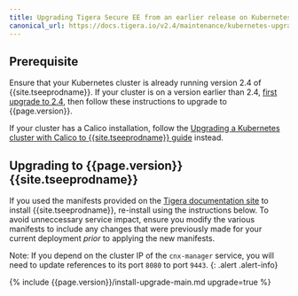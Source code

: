 ```yaml
---
title: Upgrading Tigera Secure EE from an earlier release on Kubernetes
canonical_url: https://docs.tigera.io/v2.4/maintenance/kubernetes-upgrade-tsee
---
```


## Prerequisite

Ensure that your Kubernetes cluster is already running version 2.4 of {{site.tseeprodname}}. If your cluster is on a version
earlier than 2.4, [first upgrade to 2.4](/v2.4/maintenance/kubernetes-upgrade-tsee), then follow these instructions
to upgrade to {{page.version}}.

If your cluster has a Calico installation, follow the [Upgrading a Kubernetes cluster with Calico to {{site.tseeprodname}} guide]({{site.url}}/{{page.version}}/getting-started/kubernetes/upgrade/upgrade-to-tsee)
instead.

## Upgrading to {{page.version}} {{site.tseeprodname}}

If you used the manifests provided on the [Tigera documentation site](https://docs.tigera.io/)
to install {{site.tseeprodname}}, re-install using the instructions below. To avoid unneccessary service impact, ensure you modify the various
manifests to include any changes that were previously made for your current deployment *prior* to applying the new
manifests.

Note: If you depend on the cluster IP of the `cnx-manager` service, you will need to update references to its port `8080` to
port `9443`.
{: .alert .alert-info}

{% include {{page.version}}/install-upgrade-main.md upgrade=true %}
